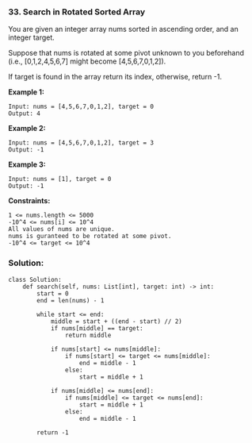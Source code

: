 ### 33. Search in Rotated Sorted Array

You are given an integer array nums sorted in ascending order, and an integer target.

Suppose that nums is rotated at some pivot unknown to you beforehand (i.e., [0,1,2,4,5,6,7] might become [4,5,6,7,0,1,2]).

If target is found in the array return its index, otherwise, return -1. 

**Example 1:**
```
Input: nums = [4,5,6,7,0,1,2], target = 0
Output: 4
```

**Example 2:**
```
Input: nums = [4,5,6,7,0,1,2], target = 3
Output: -1
```

**Example 3:**
```
Input: nums = [1], target = 0
Output: -1
``` 

**Constraints:**
```
1 <= nums.length <= 5000
-10^4 <= nums[i] <= 10^4
All values of nums are unique.
nums is guranteed to be rotated at some pivot.
-10^4 <= target <= 10^4
```

### Solution:
```
class Solution:
    def search(self, nums: List[int], target: int) -> int:
        start = 0
        end = len(nums) - 1
        
        while start <= end:
            middle = start + ((end - start) // 2)
            if nums[middle] == target:
                return middle
            
            if nums[start] <= nums[middle]:
                if nums[start] <= target <= nums[middle]:
                    end = middle - 1
                else:
                    start = middle + 1
            
            if nums[middle] <= nums[end]:
                if nums[middle] <= target <= nums[end]:
                    start = middle + 1
                else:
                    end = middle - 1
        
        return -1
            
```
